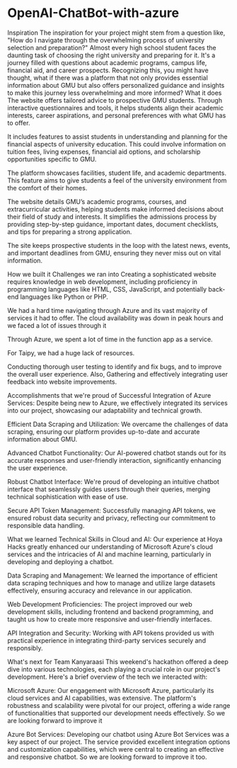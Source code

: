 # OpenAI-ChatBot-with-azure
Inspiration
The inspiration for your project might stem from a question like, "How do I navigate through the overwhelming process of university selection and preparation?" Almost every high school student faces the daunting task of choosing the right university and preparing for it. It's a journey filled with questions about academic programs, campus life, financial aid, and career prospects. Recognizing this, you might have thought, what if there was a platform that not only provides essential information about GMU but also offers personalized guidance and insights to make this journey less overwhelming and more informed?
What it does
The website offers tailored advice to prospective GMU students. Through interactive questionnaires and tools, it helps students align their academic interests, career aspirations, and personal preferences with what GMU has to offer.

It includes features to assist students in understanding and planning for the financial aspects of university education. This could involve information on tuition fees, living expenses, financial aid options, and scholarship opportunities specific to GMU.

The platform showcases facilities, student life, and academic departments. This feature aims to give students a feel of the university environment from the comfort of their homes.

The website details GMU’s academic programs, courses, and extracurricular activities, helping students make informed decisions about their field of study and interests. It simplifies the admissions process by providing step-by-step guidance, important dates, document checklists, and tips for preparing a strong application.

The site keeps prospective students in the loop with the latest news, events, and important deadlines from GMU, ensuring they never miss out on vital information.

How we built it
Challenges we ran into
Creating a sophisticated website requires knowledge in web development, including proficiency in programming languages like HTML, CSS, JavaScript, and potentially back-end languages like Python or PHP.

We had a hard time navigating through Azure and its vast majority of services it had to offer. The cloud availability was down in peak hours and we faced a lot of issues through it

Through Azure, we spent a lot of time in the function app as a service.

For Taipy, we had a huge lack of resources.

Conducting thorough user testing to identify and fix bugs, and to improve the overall user experience. Also, Gathering and effectively integrating user feedback into website improvements.

Accomplishments that we're proud of
Successful Integration of Azure Services: Despite being new to Azure, we effectively integrated its services into our project, showcasing our adaptability and technical growth.

Efficient Data Scraping and Utilization: We overcame the challenges of data scraping, ensuring our platform provides up-to-date and accurate information about GMU.

Advanced Chatbot Functionality: Our AI-powered chatbot stands out for its accurate responses and user-friendly interaction, significantly enhancing the user experience.

Robust Chatbot Interface: We're proud of developing an intuitive chatbot interface that seamlessly guides users through their queries, merging technical sophistication with ease of use.

Secure API Token Management: Successfully managing API tokens, we ensured robust data security and privacy, reflecting our commitment to responsible data handling.

What we learned
Technical Skills in Cloud and AI: Our experience at Hoya Hacks greatly enhanced our understanding of Microsoft Azure's cloud services and the intricacies of AI and machine learning, particularly in developing and deploying a chatbot.

Data Scraping and Management: We learned the importance of efficient data scraping techniques and how to manage and utilize large datasets effectively, ensuring accuracy and relevance in our application.

Web Development Proficiencies: The project improved our web development skills, including frontend and backend programming, and taught us how to create more responsive and user-friendly interfaces.

API Integration and Security: Working with API tokens provided us with practical experience in integrating third-party services securely and responsibly.

What's next for Team Kanyaraasi
This weekend's hackathon offered a deep dive into various technologies, each playing a crucial role in our project's development. Here's a brief overview of the tech we interacted with:

Microsoft Azure: Our engagement with Microsoft Azure, particularly its cloud services and AI capabilities, was extensive. The platform's robustness and scalability were pivotal for our project, offering a wide range of functionalities that supported our development needs effectively. So we are looking forward to improve it

Azure Bot Services: Developing our chatbot using Azure Bot Services was a key aspect of our project. The service provided excellent integration options and customization capabilities, which were central to creating an effective and responsive chatbot. So we are looking forward to improve it too.
